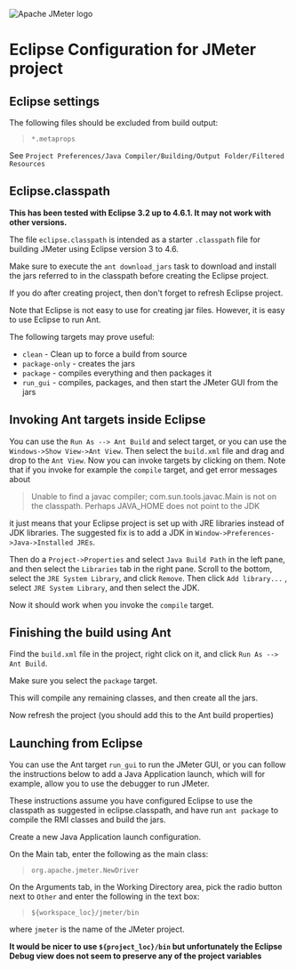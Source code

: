 ![Apache JMeter logo](https://jmeter.apache.org/images/logo.svg)
# Eclipse Configuration for JMeter project

## Eclipse settings

The following files should be excluded from build output:

> `*.metaprops`
 
See `Project Preferences/Java Compiler/Building/Output Folder/Filtered Resources`


## Eclipse.classpath

**This has been tested with Eclipse 3.2 up to 4.6.1. It may not work with other versions.**

The file `eclipse.classpath` is intended as a starter `.classpath` file 
for building JMeter using Eclipse version 3 to 4.6.  

Make sure to execute the `ant download_jars` task to download and install the jars referred
to in the classpath before creating the Eclipse project. 

If you do after creating project, then don't forget to refresh Eclipse project. 

Note that Eclipse is not easy to use for creating jar files.
However, it is easy to use Eclipse to run Ant.

The following targets may prove useful:

  - `clean` - Clean up to force a build from source
  - `package-only` - creates the jars
  - `package` - compiles everything and then packages it
  - `run_gui` - compiles, packages, and then start the JMeter GUI from the jars

## Invoking Ant targets inside Eclipse

You can use the `Run As --> Ant Build` and select target, or you can use
the `Windows->Show View->Ant View`. Then select the `build.xml` file and
drag and drop to the `Ant View`.
Now you can invoke targets by clicking on them.
Note that if you invoke for example the `compile` target, and get error
messages about 


> Unable to find a javac compiler;
  com.sun.tools.javac.Main is not on the classpath.
  Perhaps JAVA_HOME does not point to the JDK


it just means that your Eclipse project is set up with JRE libraries instead of JDK libraries.
The suggested fix is to add a JDK in `Window->Preferences->Java->Installed JREs`.

Then do a `Project->Properties` and select `Java Build Path` in the left pane, and then
select the `Libraries` tab in the right pane. Scroll to the bottom, select the `JRE System Library`,
and click `Remove`. Then click `Add library...` , select `JRE System Library`, and then select
the JDK. 

Now it should work when you invoke the `compile` target.


## Finishing the build using Ant

Find the `build.xml` file in the project, 
right click on it, and click `Run As --> Ant Build`.

Make sure you select the `package` target.

This will compile any remaining classes,
and then create all the jars.

Now refresh the project (you should add this to the Ant build properties)

## Launching from Eclipse

You can use the Ant target `run_gui` to run the JMeter GUI, or you can follow the instructions
below to add a Java Application launch, which will for example, allow you to use the debugger to
run JMeter.

These instructions assume you have configured Eclipse to use the classpath
as suggested in eclipse.classpath, and have run `ant package` to compile
the RMI classes and build the jars.

Create a new Java Application launch configuration.

On the Main tab, enter the following as the main class:

> `org.apache.jmeter.NewDriver`
  
On the Arguments tab, in the Working Directory area, pick the radio
button next to `Other` and enter the following in the text box:

> `${workspace_loc}/jmeter/bin`
  
 where `jmeter` is the name of the JMeter project.
 
 **It would be nicer to use `${project_loc}/bin` but unfortunately the Eclipse Debug view does not seem to preserve any of the project variables**

